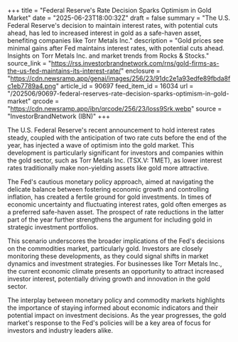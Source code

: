 +++
title = "Federal Reserve's Rate Decision Sparks Optimism in Gold Market"
date = "2025-06-23T18:00:32Z"
draft = false
summary = "The U.S. Federal Reserve's decision to maintain interest rates, with potential cuts ahead, has led to increased interest in gold as a safe-haven asset, benefiting companies like Torr Metals Inc."
description = "Gold prices see minimal gains after Fed maintains interest rates, with potential cuts ahead. Insights on Torr Metals Inc. and market trends from Rocks & Stocks."
source_link = "https://rss.investorbrandnetwork.com/rns/gold-firms-as-the-us-fed-maintains-its-interest-rate/"
enclosure = "https://cdn.newsramp.app/genai/images/256/23/91dc2e1a93edfe89fbda8fc1eb7789a4.png"
article_id = 90697
feed_item_id = 16034
url = "/202506/90697-federal-reserves-rate-decision-sparks-optimism-in-gold-market"
qrcode = "https://cdn.newsramp.app/ibn/qrcode/256/23/loss9Srk.webp"
source = "InvestorBrandNetwork (IBN)"
+++

<p>The U.S. Federal Reserve's recent announcement to hold interest rates steady, coupled with the anticipation of two rate cuts before the end of the year, has injected a wave of optimism into the gold market. This development is particularly significant for investors and companies within the gold sector, such as Torr Metals Inc. (TSX.V: TMET), as lower interest rates traditionally make non-yielding assets like gold more attractive.</p><p>The Fed's cautious monetary policy approach, aimed at navigating the delicate balance between fostering economic growth and controlling inflation, has created a fertile ground for gold investments. In times of economic uncertainty and fluctuating interest rates, gold often emerges as a preferred safe-haven asset. The prospect of rate reductions in the latter part of the year further strengthens the argument for including gold in strategic investment portfolios.</p><p>This scenario underscores the broader implications of the Fed's decisions on the commodities market, particularly gold. Investors are closely monitoring these developments, as they could signal shifts in market dynamics and investment strategies. For businesses like Torr Metals Inc., the current economic climate presents an opportunity to attract increased investor interest, potentially driving growth and innovation in the gold sector.</p><p>The interplay between monetary policy and commodity markets highlights the importance of staying informed about economic indicators and their potential impact on investment decisions. As the year progresses, the gold market's response to the Fed's policies will be a key area of focus for investors and industry leaders alike.</p>